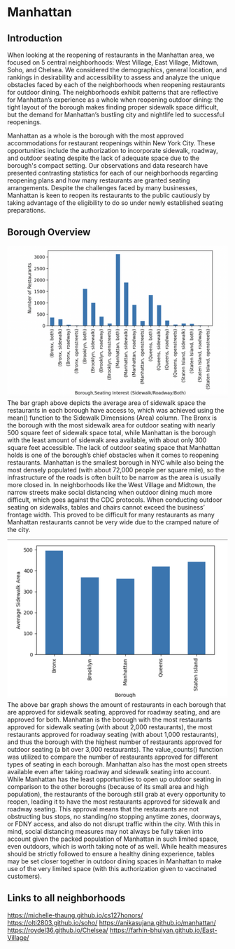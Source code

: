 # Manhattan

## Introduction
When looking at the reopening of restaurants in the Manhattan area, we focused on 5 central neighborhoods: West Village, East Village, Midtown, Soho, and Chelsea. We considered the demographics, general location, and rankings in desirability and accessibility to assess and analyze the unique obstacles faced by each of the neighborhoods when reopening restaurants for outdoor dining. The neighborhoods exhibit patterns that are reflective for Manhattan’s experience as a whole when reopening outdoor dining: the tight layout of the borough makes finding proper sidewalk space difficult, but the demand for Manhattan’s bustling city and nightlife led to successful reopenings.

Manhattan as a whole is the borough with the most approved accommodations for restaurant reopenings within New York City. These opportunities include the authorization to incorporate sidewalk, roadway, and outdoor seating despite the lack of adequate space due to the borough's compact setting. Our observations and data research have presented contrasting statistics for each of our neighborhoods regarding reopening plans and how many restaurants are granted seating arrangements. Despite the challenges faced by many businesses, Manhattan is keen to reopen its restaurants to the public cautiously by taking advantage of the eligibility to do so under newly established seating preparations.

## Borough Overview
![image](/Img2.png) 
The bar graph above depicts the average area of sidewalk space the restaurants in each borough have access to, which was achieved using the mean() function to the Sidewalk Dimensions (Area) column. The Bronx is the borough with the most sidewalk area for outdoor seating with nearly 500 square feet of sidewalk space total, while Manhattan is the borough with the least amount of sidewalk area available, with about only 300 square feet accessible. The lack of outdoor seating space that Manhattan holds is one of the borough’s chief obstacles when it comes to reopening restaurants. Manhattan is the smallest borough in NYC while also being the most densely populated (with about 72,000 people per square mile), so the infrastructure of the roads is often built to be narrow as the area is usually more closed in. In neighborhoods like the West Village and Midtown, the narrow streets make social distancing when outdoor dining much more difficult, which goes against the CDC protocols. When conducting outdoor seating on sidewalks, tables and chairs cannot exceed the business’ frontage width. This proved to be difficult for many restaurants as many Manhattan restaurants cannot be very wide due to the cramped nature of the city.

![image](/Img1.png) 
The above bar graph shows the amount of restaurants in each borough that are approved for sidewalk seating, approved for roadway seating, and are approved for both. Manhattan is the borough with the most restaurants approved for sidewalk seating (with about 2,000 restaurants), the most restaurants approved for roadway seating (with about 1,000 restaurants), and thus the borough with the highest number of restaurants approved for outdoor seating (a bit over 3,000 restaurants). The value_counts() function was utilized to compare the number of restaurants approved for different types of seating in each borough. Manhattan also has the most open streets available even after taking roadway and sidewalk seating into account. While Manhattan has the least opportunities to open up outdoor seating in comparison to the other boroughs (because of its small area and high population), the restaurants of the borough still grab at every opportunity to reopen, leading it to have the most restaurants approved for sidewalk and roadway seating. This approval means that the restaurants are not obstructing bus stops, no standing/no stopping anytime zones, doorways, or FDNY access, and also do not disrupt traffic within the city. With this in mind, social distancing measures may not always be fully taken into account given the packed population of Manhattan in such limited space, even outdoors, which is worth taking note of as well. While health measures should be strictly followed to ensure a healthy dining experience, tables may be set closer together in outdoor dining spaces in Manhattan to make use of the very limited space (with this authorization given to vaccinated customers).

## Links to all neighborhoods
https://michelle-thaung.github.io/cs127honors/
https://olti2803.github.io/soho/
https://anikasujana.github.io/manhattan/
https://roydel36.github.io/Chelsea/
https://farhin-bhuiyan.github.io/East-Village/

